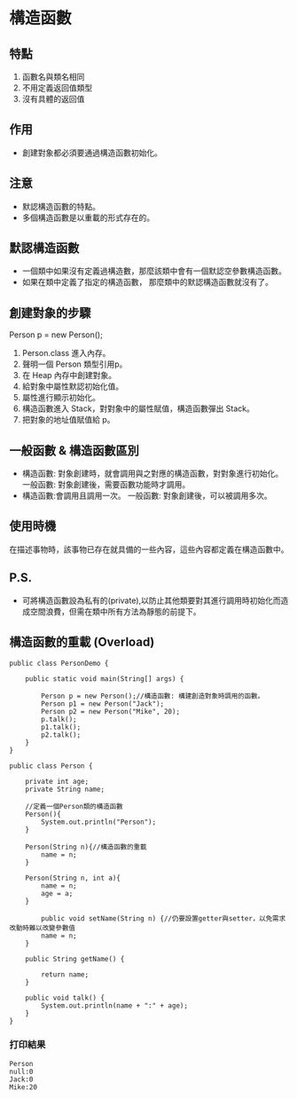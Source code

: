 # 構造函數

## 特點
1. 函數名與類名相同
2. 不用定義返回值類型
3. 沒有具體的返回值

## 作用
- 創建對象都必須要通過構造函數初始化。

## 注意
- 默認構造函數的特點。
- 多個構造函數是以重載的形式存在的。

## 默認構造函數
- 一個類中如果沒有定義過構造數，那麼該類中會有一個默認空參數構造函數。
- 如果在類中定義了指定的構造函數， 那麼類中的默認構造函數就沒有了。

## 創建對象的步驟
Person p = new Person();

1. Person.class 進入內存。
2. 聲明一個 Person 類型引用p。
3. 在 Heap 內存中創建對象。
4. 給對象中屬性默認初始化值。
5. 屬性進行顯示初始化。
6. 構造函數進入 Stack，對對象中的屬性賦值，構造函數彈出 Stack。
7. 把對象的地址值賦值給 p。

## 一般函數 & 構造函數區別
- 構造函數: 對象創建時，就會調用與之對應的構造函數，對對象進行初始化。
一般函數: 對象創建後，需要函數功能時才調用。
- 構造函數:會調用且調用一次。
一般函數: 對象創建後，可以被調用多次。

## 使用時機
在描述事物時，該事物已存在就具備的一些內容，這些內容都定義在構造函數中。

## P.S.
- 可將構造函數設為私有的(private),以防止其他類要對其進行調用時初始化而造成空間浪費，但需在類中所有方法為靜態的前提下。

## 構造函數的重載 (Overload)
```
public class PersonDemo {
		
	public static void main(String[] args) {
		
		Person p = new Person();//構造函數: 構建創造對象時調用的函數。
		Person p1 = new Person("Jack");
		Person p2 = new Person("Mike", 20);
		p.talk();
		p1.talk();
		p2.talk();
	}
}

public class Person {
	
	private int age;
	private String name;
	
	//定義一個Person類的構造函數
	Person(){
		System.out.println("Person");
	}
	
	Person(String n){//構造函數的重載
		name = n;
	}
	
	Person(String n, int a){
		name = n;
		age = a;
	}
	
		public void setName(String n) {//仍要設置getter與setter，以免需求改動時難以改變參數值
		name = n;
	}
	
	public String getName() {
		
		return name;
	}

	public void talk() {
		System.out.println(name + ":" + age);
	}
}
```
### 打印結果
```
Person
null:0
Jack:0
Mike:20
```

